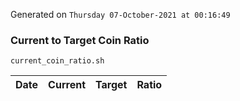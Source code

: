 Generated on `Thursday 07-October-2021 at 00:16:49`

### Current to Target Coin Ratio
`current_coin_ratio.sh`

Date|Current|Target|Ratio
---|---|---|---
